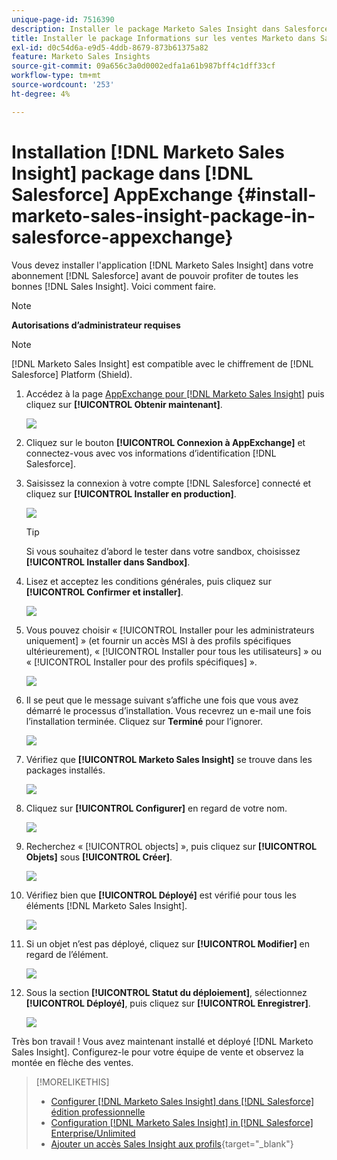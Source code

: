 ```yaml
---
unique-page-id: 7516390
description: Installer le package Marketo Sales Insight dans Salesforce AppExchange - Documentation du produit - Marketo
title: Installer le package Informations sur les ventes Marketo dans Salesforce AppExchange
exl-id: d0c54d6a-e9d5-4ddb-8679-873b61375a82
feature: Marketo Sales Insights
source-git-commit: 09a656c3a0d0002edfa1a61b987bff4c1dff33cf
workflow-type: tm+mt
source-wordcount: '253'
ht-degree: 4%

---
```


# Installation [!DNL Marketo Sales Insight] package dans [!DNL Salesforce] AppExchange {#install-marketo-sales-insight-package-in-salesforce-appexchange}

Vous devez installer l&#39;application [!DNL Marketo Sales Insight] dans votre abonnement [!DNL Salesforce] avant de pouvoir profiter de toutes les bonnes [!DNL Sales Insight]. Voici comment faire.

>[!NOTE]
>
>**Autorisations d’administrateur requises**

>[!NOTE]
>
>[!DNL Marketo Sales Insight] est compatible avec le chiffrement de [!DNL Salesforce] Platform (Shield).

1. Accédez à la page [AppExchange pour [!DNL Marketo Sales Insight]](https://appexchange.salesforce.com/listingDetail?listingId=a0N30000001SVZmEAO) puis cliquez sur **[!UICONTROL Obtenir maintenant]**.

   ![](assets/install-marketo-sales-insight-package-in-salesforce-appexchange-1.png)

1. Cliquez sur le bouton **[!UICONTROL Connexion à AppExchange]** et connectez-vous avec vos informations d’identification [!DNL Salesforce].

1. Saisissez la connexion à votre compte [!DNL Salesforce] connecté et cliquez sur **[!UICONTROL Installer en production]**.

   ![](assets/install-marketo-sales-insight-package-in-salesforce-appexchange-2.png)

   >[!TIP]
   >
   >Si vous souhaitez d’abord le tester dans votre sandbox, choisissez **[!UICONTROL Installer dans Sandbox]**.

1. Lisez et acceptez les conditions générales, puis cliquez sur **[!UICONTROL Confirmer et installer]**.

   ![](assets/install-marketo-sales-insight-package-in-salesforce-appexchange-3.png)

1. Vous pouvez choisir « [!UICONTROL Installer pour les administrateurs uniquement] » (et fournir un accès MSI à des profils spécifiques ultérieurement), « [!UICONTROL Installer pour tous les utilisateurs] » ou « [!UICONTROL Installer pour des profils spécifiques] ».

   ![](assets/install-marketo-sales-insight-package-in-salesforce-appexchange-4.png)

1. Il se peut que le message suivant s’affiche une fois que vous avez démarré le processus d’installation. Vous recevrez un e-mail une fois l’installation terminée. Cliquez sur **Terminé** pour l’ignorer.

   ![](assets/install-marketo-sales-insight-package-in-salesforce-appexchange-5.png)

1. Vérifiez que **[!UICONTROL Marketo Sales Insight]** se trouve dans les packages installés.

   ![](assets/install-marketo-sales-insight-package-in-salesforce-appexchange-6.png)

1. Cliquez sur **[!UICONTROL Configurer]** en regard de votre nom.

   ![](assets/install-marketo-sales-insight-package-in-salesforce-appexchange-7.png)

1. Recherchez « [!UICONTROL objects] », puis cliquez sur **[!UICONTROL Objets]** sous **[!UICONTROL Créer]**.

   ![](assets/install-marketo-sales-insight-package-in-salesforce-appexchange-8.png)

1. Vérifiez bien que **[!UICONTROL Déployé]** est vérifié pour tous les éléments [!DNL Marketo Sales Insight].

   ![](assets/install-marketo-sales-insight-package-in-salesforce-appexchange-9.png)

1. Si un objet n’est pas déployé, cliquez sur **[!UICONTROL Modifier]** en regard de l’élément.

   ![](assets/install-marketo-sales-insight-package-in-salesforce-appexchange-10.png)

1. Sous la section **[!UICONTROL Statut du déploiement]**, sélectionnez **[!UICONTROL Déployé]**, puis cliquez sur **[!UICONTROL Enregistrer]**.

   ![](assets/install-marketo-sales-insight-package-in-salesforce-appexchange-11.png)

Très bon travail ! Vous avez maintenant installé et déployé [!DNL Marketo Sales Insight]. Configurez-le pour votre équipe de vente et observez la montée en flèche des ventes.

>[!MORELIKETHIS]
>
>* [Configurer [!DNL Marketo Sales Insight] dans [!DNL Salesforce] édition professionnelle](/help/marketo/product-docs/marketo-sales-insight/msi-for-salesforce/configuration/configure-marketo-sales-insight-in-salesforce-professional-edition.md)
>* [Configuration [!DNL Marketo Sales Insight] in [!DNL Salesforce] Enterprise/Unlimited](/help/marketo/product-docs/marketo-sales-insight/msi-for-salesforce/configuration/configure-marketo-sales-insight-in-salesforce-enterprise-unlimited.md)
>* [Ajouter un accès Sales Insight aux profils](/help/marketo/product-docs/marketo-sales-insight/msi-for-salesforce/configuration/add-sales-insight-access-to-profiles.md){target="_blank"}
